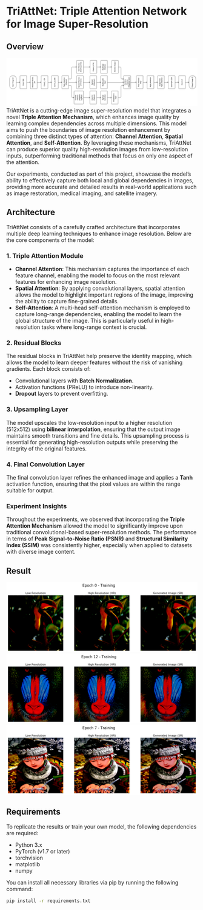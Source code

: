 # TriAttNet: Triple Attention Network for Image Super-Resolution

## Overview
![Description of image](Result/architecture.png)
TriAttNet is a cutting-edge image super-resolution model that integrates a novel **Triple Attention Mechanism**, which enhances image quality by learning complex dependencies across multiple dimensions. This model aims to push the boundaries of image resolution enhancement by combining three distinct types of attention: **Channel Attention**, **Spatial Attention**, and **Self-Attention**. By leveraging these mechanisms, TriAttNet can produce superior quality high-resolution images from low-resolution inputs, outperforming traditional methods that focus on only one aspect of the attention.

Our experiments, conducted as part of this project, showcase the model’s ability to effectively capture both local and global dependencies in images, providing more accurate and detailed results in real-world applications such as image restoration, medical imaging, and satellite imagery.

## Architecture

TriAttNet consists of a carefully crafted architecture that incorporates multiple deep learning techniques to enhance image resolution. Below are the core components of the model:

### 1. **Triple Attention Module**
   - **Channel Attention**: This mechanism captures the importance of each feature channel, enabling the model to focus on the most relevant features for enhancing image resolution.
   - **Spatial Attention**: By applying convolutional layers, spatial attention allows the model to highlight important regions of the image, improving the ability to capture fine-grained details.
   - **Self-Attention**: A multi-head self-attention mechanism is employed to capture long-range dependencies, enabling the model to learn the global structure of the image. This is particularly useful in high-resolution tasks where long-range context is crucial.

### 2. **Residual Blocks**
   The residual blocks in TriAttNet help preserve the identity mapping, which allows the model to learn deeper features without the risk of vanishing gradients. Each block consists of:
   - Convolutional layers with **Batch Normalization**.
   - Activation functions (PReLU) to introduce non-linearity.
   - **Dropout** layers to prevent overfitting.

### 3. **Upsampling Layer**
   The model upscales the low-resolution input to a higher resolution (512x512) using **bilinear interpolation**, ensuring that the output image maintains smooth transitions and fine details. This upsampling process is essential for generating high-resolution outputs while preserving the integrity of the original features.

### 4. **Final Convolution Layer**
   The final convolution layer refines the enhanced image and applies a **Tanh** activation function, ensuring that the pixel values are within the range suitable for output.

### Experiment Insights
Throughout the experiments, we observed that incorporating the **Triple Attention Mechanism** allowed the model to significantly improve upon traditional convolutional-based super-resolution methods. The performance in terms of **Peak Signal-to-Noise Ratio (PSNR)** and **Structural Similarity Index (SSIM)** was consistently higher, especially when applied to datasets with diverse image content.
## Result 
![Description of image](Result/scale_2/set5/epoch_1.png)
![Description of image](Result/scale_2/set14/epoch_13.png)
![Description of image](Result/scale_2/set14/epoch_8.png)
## Requirements

To replicate the results or train your own model, the following dependencies are required:

- Python 3.x
- PyTorch (v1.7 or later)
- torchvision
- matplotlib
- numpy

You can install all necessary libraries via pip by running the following command:

```bash
pip install -r requirements.txt
